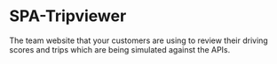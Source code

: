 # SPA-Tripviewer
The team website that your customers are using to review their driving scores and trips which are being simulated against the APIs.
